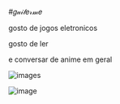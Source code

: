 #𝑔𝓊𝒾𝓁𝑒𝓇𝓂𝑒

gosto de jogos eletronicos

gosto de ler 

 e conversar de anime em geral
 
![images](https://github.com/user-attachments/assets/2a15da8c-b0d2-4f19-bd76-23fdf4fa7928)

![image](https://github.com/user-attachments/assets/c6042e2b-4da7-4a5f-8801-fb5af0a188b8)
